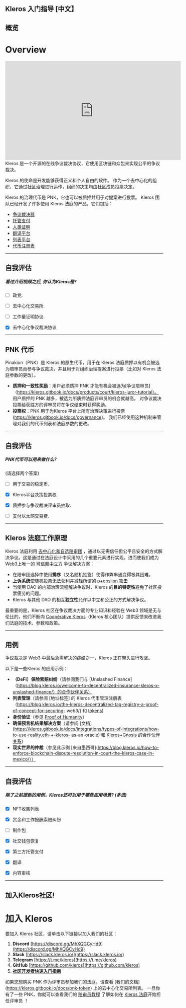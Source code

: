 ## Kleros 入门指导 [中文】


## 概览

# **Overview**
<div align="center">
<iframe width="560" height="315" src="https://www.youtube.com/embed/wZZ2ipS-jZw" title="YouTube video player" frameborder="0" allow="accelerometer; autoplay; clipboard-write; encrypted-media; gyroscope; picture-in-picture" allowfullscreen></iframe>
</div>
Kleros 是一个开源的在线争议裁决协议，它使用区块链和众包来实现公平的争议裁决。

Kleros 的使命是开发能够获得正义和个人自由的软件。 作为一个去中心化的组织，它通过社区治理进行运作，组织的决策均由社区成员投票决定。

Kleros 的治理代币是 PNK，它也可以被质押并用于对提案进行投票。 Kleros 团队已经开发了许多使用 Kleros 法庭的产品，它们包括：

* [争议裁决器](https://resolve.kleros.io)
* [托管支付](https://escrow.kleros.io)
* [人类证明](https://www.proofofhumanity.id/)
* [翻译平台](https://linguo.kleros.io/)
* [列表平台](https://curate.kleros.io/)
* [代币注册表](https://tokens.kleros.io/)

    


---
## 自我评估





##### 看过介绍视频之后, 你认为Kleros是?  
     
- [ ]  政党.
- [ ]  去中心化交易所.
- [ ]  工作量证明协议.
- [x]  去中心化争议裁决协议

    


---
## PNK 代币

Pinakion（PNK）是 Kleros 的原生代币，用于在 Kleros 法庭质押以有机会被选为陪审员而参与争议裁决，并且用于对组织治理提案进行投票（比如对 Kleros 法庭参数的更改）。
* **质押和一致性奖励**：用户必须质押 PNK 才能有机会被选为[争议陪审员]（https://kleros.gitbook.io/docs/products/court/kleros-juror-tutorial）。 用户质押的 PNK 越多，被选为所质押法庭评审员的机会就越高。 对争议裁决投票给获胜方的评审员将在争议结束时获得奖励。
* **投票权**：PNK 用于为Kleros 平台上所有治理决策进行投票(https://kleros.gitbook.io/docs/governance)。 我们已经使用这种机制来管理对我们的代币列表和法庭参数的更改。

    


---
## 自我评估





##### PNK代币可以用来做什么?
(请选择两个答案)  
     
- [ ]  用于交易的稳定币.
- [x]  Kleros平台决策投票权.
- [x]  质押参与争议裁决评审员抽取.
- [ ]  支付以太网交易费.

    


---
## Kleros 法庭工作原理

Kleros 法庭利用 [去中心化和自选陪审团](https://blog.kleros.io/is-kleros-a-fair-dispute-resolution-system/) ，通过以无需信任但公平且安全的方式解决争议。这是通过在法庭设计中采用的几个重要元素进行实现，进而使我们成为Web3上唯一的 [可信赖中立方](https://kleros.gitbook.io/docs/products/court/kleros-and-credible-neutrality) 争议解决方案：
- 在陪审团选择中使用**排序**（又名随机抽签）使得作弊串通变得极其困难。
- **上诉系统**使随机投票无法获利并减轻所谓的 [p+epsilon 攻击](https://blog.ethereum.org/2015/01/28/p-epsilon-attack/)
- 当使用 DAO 的内部治理流程解决争议时，Kleros 的**目的特定性**避免了社区投票疲劳的问题。
- Kleros 与其他 DAO 的相互**独立性**允许以中立和公正的方式解决争议。

最重要的是，Kleros 社区在争议裁决方面的专业知识和经验在 Web3 领域是无与伦比的，他们不断向 [Coopérative Kleros](https://kleros.io/coop/)（Kleros 核心团队）提供反馈来改进我们法庭的技术、参数和政策。

    


---
## 用例

争议裁决是 Web3 中最后急需解决的症结之一，Kleros 正在带头进行攻坚。

以下是一些Kleros 的应用示例：
* **（DeFi）保险索赔纠纷**（请参阅我们与 [Unslashed Finance]（https://blog.kleros.io/welcome-to-decentralized-insurance-kleros-x-unslashed-finance/）的合作伙伴关系）
* **列表管理**（请参阅 [地址标签] 的 Kleros 代币管理注册表（https://blog.kleros.io/the-kleros-decentralized-tag-registry-a-proof-of-concept-for-securing- web3/) 和 [tokens](https://blog.kleros.io/tokens-by-kleros-securing-uniswap-with-decentralized-lists/))
* **身份验证**（参见 [Proof of Humanity](https://www.proofofhumanity.id/)）
* **确保预言机结果解决方案**（请参阅 [文档](https://kleros.gitbook.io/docs/integrations/types-of-integrations/how-to-use-reality.eth-+-kleros- as-an-oracle) 和 [Kleros+Gnosis 的合作伙伴关系](https://blog.kleros.io/kleros-x-safesnap/))
* **现实世界的仲裁**（参见此示例 [来自墨西哥](https://blog.kleros.io/how-to-enforce-blockchain-dispute-resolution-in-court-the-kleros-case-in-mexico/））

    


---
## 自我评估





##### 除了之前提到的用例，Kleros还可以用于哪些应用场景? (多选)  
     
- [x]  NFT收集列表
- [x]  赏金和工作报酬索赔纠纷
- [ ]  制作包
- [x]  社交钱包恢复
- [x]  第三方托管支付
- [x]  翻译
- [x]  内容审核

    


---
## 加入Kleros社区!

# **加入 Kleros**

要加入 Kleros 社区，请单击以下链接以加入我们的社区：

1. **Discord** [https://discord.gg/MhXQGCyHd9](https://discord.gg/MhXQGCyHd9)
2. **Slack** [https://slack.kleros.io/](https://slack.kleros.io/)
3. **Telegram** [https://t.me/kleros](https://t.me/kleros)
4. **GitHub** [https://github.com/kleros](https://github.com/kleros)
5. **[社区开发者快速入门指南](https://kleros.notion.site/kleros/Kleros-Developer-Notes-4cf727f984054a93bb718ff8dc56eaa7)**

如果您想购买 PNK 作为评审员参加我们的法庭，请查看 [我们的文档] (https://kleros.gitbook.io/docs/pnk-token) 上的去中心化交易所列表。 一旦你有了一些 PNK，你就可以查看我们的 [陪审员教程](https://kleros.gitbook.io/docs/products/court/kleros-juror-tutorial) 了解如何在 [Kleros 法庭](https://court.kleros.io)开始担任评审员 ！

    

